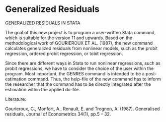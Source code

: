 # Generalized Residuals

GENERALIZED RESIDUALS IN STATA

The goal of this new project is to program a user-written Stata command, which is suitable for the version 11 and upwards. Based on the methodological work of GOURIEROUX ET AL. (1987), the new command calculates generalized residuals from nonlinear models, such as the probit regression, ordered probit regression, or tobit regression. 

Since there are different ways in Stata to run nonlinear regressions, such as probit regressions, we have to consider the choice of the user within the program. Most important, the GENRES command is intended to be a post-estimation command. Thus, the help-file of the new command has to inform the researcher that the command has to be directly integrated after the estimation within the applied do-file.




Literature:

Gourieroux, C., Monfort, A., Renault, E. and Trognon, A. (1987). Generalised residuals, Journal of Econometrics 34(1), pp.5 – 32.
